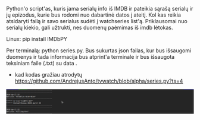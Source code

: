 Python'o script'as, kuris jama serialų info iš IMDB ir pateikia sąrašą serialų ir jų epizodus, kurie bus rodomi nuo dabartinė datos į ateitį. Kol kas reikia atsidaryti failą ir savo serialus sudėti į watchseries list'ą. Priklausomai nuo serialų kiekio, gali užtrukti, nes duomenų paėmimas iš imdb lėtokas.

Linux: pip install IMDbPY

Per terminalą: python series.py. Bus sukurtas json failas, kur bus išsaugomi duomenys ir tada informacija bus atprint'a terminale ir bus išsaugota teksiniam faile (.txt) su data .

* kad kodas gražiau atrodytų https://github.com/AndrejusAnto/tvwatch/blob/alpha/series.py?ts=4

![Alt Text](https://github.com/AndrejusAnto/tvwatch/blob/master/demo.gif)
